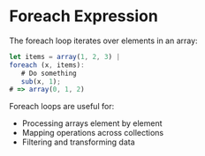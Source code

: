 # Foreach Expression

The foreach loop iterates over elements in an array:

```js
let items = array(1, 2, 3) |
foreach (x, items):
   # Do something
   sub(x, 1);
# => array(0, 1, 2)
```

Foreach loops are useful for:

- Processing arrays element by element
- Mapping operations across collections
- Filtering and transforming data
